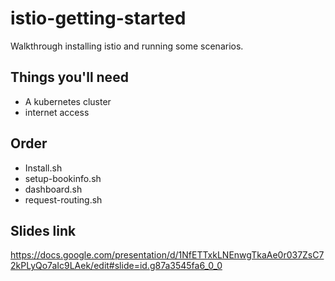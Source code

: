 # istio-getting-started

Walkthrough installing istio and running some scenarios.

## Things you'll need

* A kubernetes cluster
* internet access

## Order

* Install.sh
* setup-bookinfo.sh
* dashboard.sh
* request-routing.sh

## Slides link

https://docs.google.com/presentation/d/1NfETTxkLNEnwgTkaAe0r037ZsC72kPLyQo7aIc9LAek/edit#slide=id.g87a3545fa6_0_0
